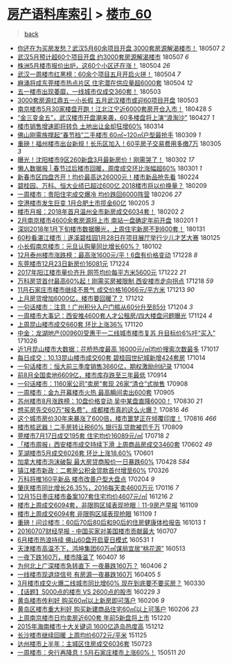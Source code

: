 [房产语料库索引](../../README.md)  > [楼市_60](楼市_60.md)
====
> [back](../README.md)

- [你还在为买房发愁？武汉5月60余项目开盘 3000套房源解渴楼市！](http://jkwz.applinzi.com/ittc/7100310854782419985.html#%E4%BD%A0%E8%BF%98%E5%9C%A8%E4%B8%BA%E4%B9%B0%E6%88%BF%E5%8F%91%E6%84%81%EF%BC%9F%E6%AD%A6%E6%B1%895%E6%9C%8860%E4%BD%99%E9%A1%B9%E7%9B%AE%E5%BC%80%E7%9B%98+3000%E5%A5%97%E6%88%BF%E6%BA%90%E8%A7%A3%E6%B8%B4%E6%A5%BC%E5%B8%82%EF%BC%81) 180507 *2* 
- [武汉5月预计超60个项目开盘 约3000套房源解渴楼市](http://jkwz.applinzi.com/ittc/7100294267958461446.html#%E6%AD%A6%E6%B1%895%E6%9C%88%E9%A2%84%E8%AE%A1%E8%B6%8560%E4%B8%AA%E9%A1%B9%E7%9B%AE%E5%BC%80%E7%9B%98+%E7%BA%A63000%E5%A5%97%E6%88%BF%E6%BA%90%E8%A7%A3%E6%B8%B4%E6%A5%BC%E5%B8%82) 180507 *6* 
- [株洲5月楼市报价出炉，这60个小区还在涨！](http://jkwz.applinzi.com/ittc/7099388012150653963.html#%E6%A0%AA%E6%B4%B25%E6%9C%88%E6%A5%BC%E5%B8%82%E6%8A%A5%E4%BB%B7%E5%87%BA%E7%82%89%EF%BC%8C%E8%BF%9960%E4%B8%AA%E5%B0%8F%E5%8C%BA%E8%BF%98%E5%9C%A8%E6%B6%A8%EF%BC%81) 180504 *26* 
- [武汉一周楼市红黑榜：60余个项目五月开启火拼！](http://jkwz.applinzi.com/ittc/7099195019087053840.html#%E6%AD%A6%E6%B1%89%E4%B8%80%E5%91%A8%E6%A5%BC%E5%B8%82%E7%BA%A2%E9%BB%91%E6%A6%9C%EF%BC%9A60%E4%BD%99%E4%B8%AA%E9%A1%B9%E7%9B%AE%E4%BA%94%E6%9C%88%E5%BC%80%E5%90%AF%E7%81%AB%E6%8B%BC%EF%BC%81) 180504 *7* 
- [麻涌将成东莞楼市热点片区 住宅潜在供应量超6000套](http://jkwz.applinzi.com/ittc/7099193803107992582.html#%E9%BA%BB%E6%B6%8C%E5%B0%86%E6%88%90%E4%B8%9C%E8%8E%9E%E6%A5%BC%E5%B8%82%E7%83%AD%E7%82%B9%E7%89%87%E5%8C%BA+%E4%BD%8F%E5%AE%85%E6%BD%9C%E5%9C%A8%E4%BE%9B%E5%BA%94%E9%87%8F%E8%B6%856000%E5%A5%97) 180504 *12* 
- [五一楼市出现萎靡，一线城市仅成交360套！](http://jkwz.applinzi.com/ittc/7098907194676478982.html#%E4%BA%94%E4%B8%80%E6%A5%BC%E5%B8%82%E5%87%BA%E7%8E%B0%E8%90%8E%E9%9D%A1%EF%BC%8C%E4%B8%80%E7%BA%BF%E5%9F%8E%E5%B8%82%E4%BB%85%E6%88%90%E4%BA%A4360%E5%A5%97%EF%BC%81) 180503  
- [3000套房源扛鼎五一小长假 五月武汉楼市或迎60项目开盘](http://jkwz.applinzi.com/ittc/7098821344181617681.html#3000%E5%A5%97%E6%88%BF%E6%BA%90%E6%89%9B%E9%BC%8E%E4%BA%94%E4%B8%80%E5%B0%8F%E9%95%BF%E5%81%87+%E4%BA%94%E6%9C%88%E6%AD%A6%E6%B1%89%E6%A5%BC%E5%B8%82%E6%88%96%E8%BF%8E60%E9%A1%B9%E7%9B%AE%E5%BC%80%E7%9B%98) 180503  
- [南京楼市5月30家楼盘开跑！江北江宁近6000套房开仓入市！](http://jkwz.applinzi.com/ittc/7097097836401525767.html#%E5%8D%97%E4%BA%AC%E6%A5%BC%E5%B8%825%E6%9C%8830%E5%AE%B6%E6%A5%BC%E7%9B%98%E5%BC%80%E8%B7%91%EF%BC%81%E6%B1%9F%E5%8C%97%E6%B1%9F%E5%AE%81%E8%BF%916000%E5%A5%97%E6%88%BF%E5%BC%80%E4%BB%93%E5%85%A5%E5%B8%82%EF%BC%81) 180428 *5* 
- [“金三变金五”，武汉楼市开盘潮来袭，60多楼盘将上演“浪淘沙”](http://jkwz.applinzi.com/ittc/7096738061201441809.html#%E2%80%9C%E9%87%91%E4%B8%89%E5%8F%98%E9%87%91%E4%BA%94%E2%80%9D%EF%BC%8C%E6%AD%A6%E6%B1%89%E6%A5%BC%E5%B8%82%E5%BC%80%E7%9B%98%E6%BD%AE%E6%9D%A5%E8%A2%AD%EF%BC%8C60%E5%A4%9A%E6%A5%BC%E7%9B%98%E5%B0%86%E4%B8%8A%E6%BC%94%E2%80%9C%E6%B5%AA%E6%B7%98%E6%B2%99%E2%80%9D) 180427 *1* 
- [楼市销售增速即将转负 土地出让金却狂增60%](http://jkwz.applinzi.com/ittc/7080459131834336266.html#%E6%A5%BC%E5%B8%82%E9%94%80%E5%94%AE%E5%A2%9E%E9%80%9F%E5%8D%B3%E5%B0%86%E8%BD%AC%E8%B4%9F+%E5%9C%9F%E5%9C%B0%E5%87%BA%E8%AE%A9%E9%87%91%E5%8D%B4%E7%8B%82%E5%A2%9E60%25) 180314  
- [佛山刚需族撑起“春节档”二手楼市 60㎡~120㎡户型最抢手](http://jkwz.applinzi.com/ittc/7078374811531478023.html#%E4%BD%9B%E5%B1%B1%E5%88%9A%E9%9C%80%E6%97%8F%E6%92%91%E8%B5%B7%E2%80%9C%E6%98%A5%E8%8A%82%E6%A1%A3%E2%80%9D%E4%BA%8C%E6%89%8B%E6%A5%BC%E5%B8%82+60%E3%8E%A1%7E120%E3%8E%A1%E6%88%B7%E5%9E%8B%E6%9C%80%E6%8A%A2%E6%89%8B) 180309 *1* 
- [重磅！福州楼市出台新规！长乐区加入！60平房子交易费用多缴7万](http://jkwz.applinzi.com/ittc/7077086647634363398.html#%E9%87%8D%E7%A3%85%EF%BC%81%E7%A6%8F%E5%B7%9E%E6%A5%BC%E5%B8%82%E5%87%BA%E5%8F%B0%E6%96%B0%E8%A7%84%EF%BC%81%E9%95%BF%E4%B9%90%E5%8C%BA%E5%8A%A0%E5%85%A5%EF%BC%8160%E5%B9%B3%E6%88%BF%E5%AD%90%E4%BA%A4%E6%98%93%E8%B4%B9%E7%94%A8%E5%A4%9A%E7%BC%B47%E4%B8%87) 180305 *3* 
- [曝光！沈阳楼市9区260新盘3月最新房价！刚需哭了！](http://jkwz.applinzi.com/ittc/7075801659647460359.html#%E6%9B%9D%E5%85%89%EF%BC%81%E6%B2%88%E9%98%B3%E6%A5%BC%E5%B8%829%E5%8C%BA260%E6%96%B0%E7%9B%983%E6%9C%88%E6%9C%80%E6%96%B0%E6%88%BF%E4%BB%B7%EF%BC%81%E5%88%9A%E9%9C%80%E5%93%AD%E4%BA%86%EF%BC%81) 180302 *17* 
- [懒人数据报 | 春节过后楼市回暖，周度成交环比涨幅超60%](http://jkwz.applinzi.com/ittc/7075576331297621009.html#%E6%87%92%E4%BA%BA%E6%95%B0%E6%8D%AE%E6%8A%A5+%7C+%E6%98%A5%E8%8A%82%E8%BF%87%E5%90%8E%E6%A5%BC%E5%B8%82%E5%9B%9E%E6%9A%96%EF%BC%8C%E5%91%A8%E5%BA%A6%E6%88%90%E4%BA%A4%E7%8E%AF%E6%AF%94%E6%B6%A8%E5%B9%85%E8%B6%8560%25) 180301 *1* 
- [新春市区四盘齐开！均价最高达26000元！楼市新品抢先看](http://jkwz.applinzi.com/ittc/7073684852304249867.html#%E6%96%B0%E6%98%A5%E5%B8%82%E5%8C%BA%E5%9B%9B%E7%9B%98%E9%BD%90%E5%BC%80%EF%BC%81%E5%9D%87%E4%BB%B7%E6%9C%80%E9%AB%98%E8%BE%BE26000%E5%85%83%EF%BC%81%E6%A5%BC%E5%B8%82%E6%96%B0%E5%93%81%E6%8A%A2%E5%85%88%E7%9C%8B) 180224  
- [碧桂园、万科、恒大业绩已超过600亿 2018楼市将以价换量？](http://jkwz.applinzi.com/ittc/7068132525572883466.html#%E7%A2%A7%E6%A1%82%E5%9B%AD%E3%80%81%E4%B8%87%E7%A7%91%E3%80%81%E6%81%92%E5%A4%A7%E4%B8%9A%E7%BB%A9%E5%B7%B2%E8%B6%85%E8%BF%87600%E4%BA%BF+2018%E6%A5%BC%E5%B8%82%E5%B0%86%E4%BB%A5%E4%BB%B7%E6%8D%A2%E9%87%8F%EF%BC%9F) 180209  
- [一周楼市：贵阳住宅成交爆冷 均价跌回6000阵营](http://jkwz.applinzi.com/ittc/7066913142901048336.html#%E4%B8%80%E5%91%A8%E6%A5%BC%E5%B8%82%EF%BC%9A%E8%B4%B5%E9%98%B3%E4%BD%8F%E5%AE%85%E6%88%90%E4%BA%A4%E7%88%86%E5%86%B7+%E5%9D%87%E4%BB%B7%E8%B7%8C%E5%9B%9E6000%E9%98%B5%E8%90%A5) 180206 *27* 
- [空港楼市发生巨变 1月合肥土市揽金60亿](http://jkwz.applinzi.com/ittc/7066546168836654087.html#%E7%A9%BA%E6%B8%AF%E6%A5%BC%E5%B8%82%E5%8F%91%E7%94%9F%E5%B7%A8%E5%8F%98+1%E6%9C%88%E5%90%88%E8%82%A5%E5%9C%9F%E5%B8%82%E6%8F%BD%E9%87%9160%E4%BA%BF) 180205 *3* 
- [楼市月报：2018年首月温州全市新房成交6034套！](http://jkwz.applinzi.com/ittc/7065512944576496647.html#%E6%A5%BC%E5%B8%82%E6%9C%88%E6%8A%A5%EF%BC%9A2018%E5%B9%B4%E9%A6%96%E6%9C%88%E6%B8%A9%E5%B7%9E%E5%85%A8%E5%B8%82%E6%96%B0%E6%88%BF%E6%88%90%E4%BA%A46034%E5%A5%97%EF%BC%81) 180202 *2* 
- [2月南京楼市4600余套房源将上市 南站一盘确定年前开盘](http://jkwz.applinzi.com/ittc/7065193024223446027.html#2%E6%9C%88%E5%8D%97%E4%BA%AC%E6%A5%BC%E5%B8%824600%E4%BD%99%E5%A5%97%E6%88%BF%E6%BA%90%E5%B0%86%E4%B8%8A%E5%B8%82+%E5%8D%97%E7%AB%99%E4%B8%80%E7%9B%98%E7%A1%AE%E5%AE%9A%E5%B9%B4%E5%89%8D%E5%BC%80%E7%9B%98) 180201 *1* 
- [深圳2018年1月下旬楼市数据曝光，上周住宅新房不到600套！](http://jkwz.applinzi.com/ittc/7064662839464035335.html#%E6%B7%B1%E5%9C%B32018%E5%B9%B41%E6%9C%88%E4%B8%8B%E6%97%AC%E6%A5%BC%E5%B8%82%E6%95%B0%E6%8D%AE%E6%9B%9D%E5%85%89%EF%BC%8C%E4%B8%8A%E5%91%A8%E4%BD%8F%E5%AE%85%E6%96%B0%E6%88%BF%E4%B8%8D%E5%88%B0600%E5%A5%97%EF%BC%81) 180131  
- [60秒看湛江楼市｜遂溪碧桂园1月28日在项目展厅举行少儿才艺大赛](http://jkwz.applinzi.com/ittc/7062551530983392267.html#60%E7%A7%92%E7%9C%8B%E6%B9%9B%E6%B1%9F%E6%A5%BC%E5%B8%82%EF%BD%9C%E9%81%82%E6%BA%AA%E7%A2%A7%E6%A1%82%E5%9B%AD1%E6%9C%8828%E6%97%A5%E5%9C%A8%E9%A1%B9%E7%9B%AE%E5%B1%95%E5%8E%85%E4%B8%BE%E8%A1%8C%E5%B0%91%E5%84%BF%E6%89%8D%E8%89%BA%E5%A4%A7%E8%B5%9B) 180125  
- [小长假南京楼市：元旦认购量同比增长60%？](http://jkwz.applinzi.com/ittc/7054022086903727111.html#%E5%B0%8F%E9%95%BF%E5%81%87%E5%8D%97%E4%BA%AC%E6%A5%BC%E5%B8%82%EF%BC%9A%E5%85%83%E6%97%A6%E8%AE%A4%E8%B4%AD%E9%87%8F%E5%90%8C%E6%AF%94%E5%A2%9E%E9%95%BF60%25%EF%BC%9F) 180102  
- [12月泰州楼市涨跌榜：最高涨1600元/平！6盘有价格变动](http://jkwz.applinzi.com/ittc/7052068224357630993.html#12%E6%9C%88%E6%B3%B0%E5%B7%9E%E6%A5%BC%E5%B8%82%E6%B6%A8%E8%B7%8C%E6%A6%9C%EF%BC%9A%E6%9C%80%E9%AB%98%E6%B6%A81600%E5%85%83%2F%E5%B9%B3%EF%BC%816%E7%9B%98%E6%9C%89%E4%BB%B7%E6%A0%BC%E5%8F%98%E5%8A%A8) 171228 *8* 
- [东莞楼市12月23日新房价16081元](http://jkwz.applinzi.com/ittc/7050772552585053200.html#%E4%B8%9C%E8%8E%9E%E6%A5%BC%E5%B8%8212%E6%9C%8823%E6%97%A5%E6%96%B0%E6%88%BF%E4%BB%B716081%E5%85%83) 171224  
- [2017年阳江楼市量价齐升 网签均价每平方米5600元](http://jkwz.applinzi.com/ittc/7049681880511677456.html#2017%E5%B9%B4%E9%98%B3%E6%B1%9F%E6%A5%BC%E5%B8%82%E9%87%8F%E4%BB%B7%E9%BD%90%E5%8D%87+%E7%BD%91%E7%AD%BE%E5%9D%87%E4%BB%B7%E6%AF%8F%E5%B9%B3%E6%96%B9%E7%B1%B35600%E5%85%83) 171222 *21* 
- [万科房贷首付最高60%起！刚需买房被限制 西安楼市走向拐点](http://jkwz.applinzi.com/ittc/7048409667221324817.html#%E4%B8%87%E7%A7%91%E6%88%BF%E8%B4%B7%E9%A6%96%E4%BB%98%E6%9C%80%E9%AB%9860%25%E8%B5%B7%EF%BC%81%E5%88%9A%E9%9C%80%E4%B9%B0%E6%88%BF%E8%A2%AB%E9%99%90%E5%88%B6+%E8%A5%BF%E5%AE%89%E6%A5%BC%E5%B8%82%E8%B5%B0%E5%90%91%E6%8B%90%E7%82%B9) 171218 *59* 
- [11月石家庄市楼市继续不景气 成交价格16066元/平方米](http://jkwz.applinzi.com/ittc/7046583336464548880.html#11%E6%9C%88%E7%9F%B3%E5%AE%B6%E5%BA%84%E5%B8%82%E6%A5%BC%E5%B8%82%E7%BB%A7%E7%BB%AD%E4%B8%8D%E6%99%AF%E6%B0%94+%E6%88%90%E4%BA%A4%E4%BB%B7%E6%A0%BC16066%E5%85%83%2F%E5%B9%B3%E6%96%B9%E7%B1%B3) 171213 *90* 
- [上月房贷增加6000亿，楼市要回暖了？](http://jkwz.applinzi.com/ittc/7046155648973145104.html#%E4%B8%8A%E6%9C%88%E6%88%BF%E8%B4%B7%E5%A2%9E%E5%8A%A06000%E4%BA%BF%EF%BC%8C%E6%A5%BC%E5%B8%82%E8%A6%81%E5%9B%9E%E6%9A%96%E4%BA%86%EF%BC%9F) 171212  
- [一句话楼市：注意！广州积分入户门槛从60分升至85分](http://jkwz.applinzi.com/ittc/7043207754364224529.html#%E4%B8%80%E5%8F%A5%E8%AF%9D%E6%A5%BC%E5%B8%82%EF%BC%9A%E6%B3%A8%E6%84%8F%EF%BC%81%E5%B9%BF%E5%B7%9E%E7%A7%AF%E5%88%86%E5%85%A5%E6%88%B7%E9%97%A8%E6%A7%9B%E4%BB%8E60%E5%88%86%E5%8D%87%E8%87%B385%E5%88%86) 171204 *3* 
- [一周楼市大事记：西安推4600套人才公租房/四大楼盘问题曝光](http://jkwz.applinzi.com/ittc/7039607459205874704.html#%E4%B8%80%E5%91%A8%E6%A5%BC%E5%B8%82%E5%A4%A7%E4%BA%8B%E8%AE%B0%EF%BC%9A%E8%A5%BF%E5%AE%89%E6%8E%A84600%E5%A5%97%E4%BA%BA%E6%89%8D%E5%85%AC%E7%A7%9F%E6%88%BF%2F%E5%9B%9B%E5%A4%A7%E6%A5%BC%E7%9B%98%E9%97%AE%E9%A2%98%E6%9B%9D%E5%85%89) 171124 *4* 
- [上周昆山楼市成交660套 环比上涨36%](http://jkwz.applinzi.com/ittc/7037972985036669969.html#%E4%B8%8A%E5%91%A8%E6%98%86%E5%B1%B1%E6%A5%BC%E5%B8%82%E6%88%90%E4%BA%A4660%E5%A5%97+%E7%8E%AF%E6%AF%94%E4%B8%8A%E6%B6%A836%25) 171120  
- [中金：龙湖地产(00960)受惠于一二线城市楼市复苏 升目标价6%吁“买入”](http://jkwz.applinzi.com/ittc/7028727572135937041.html#%E4%B8%AD%E9%87%91%EF%BC%9A%E9%BE%99%E6%B9%96%E5%9C%B0%E4%BA%A7%2800960%29%E5%8F%97%E6%83%A0%E4%BA%8E%E4%B8%80%E4%BA%8C%E7%BA%BF%E5%9F%8E%E5%B8%82%E6%A5%BC%E5%B8%82%E5%A4%8D%E8%8B%8F+%E5%8D%87%E7%9B%AE%E6%A0%87%E4%BB%B76%25%E5%90%81%E2%80%9C%E4%B9%B0%E5%85%A5%E2%80%9D) 171026  
- [近1月昆山楼市大数据：花桥热度最高 16000元/㎡均价搜索次数最多](http://jkwz.applinzi.com/ittc/7025447656648868881.html#%E8%BF%911%E6%9C%88%E6%98%86%E5%B1%B1%E6%A5%BC%E5%B8%82%E5%A4%A7%E6%95%B0%E6%8D%AE%EF%BC%9A%E8%8A%B1%E6%A1%A5%E7%83%AD%E5%BA%A6%E6%9C%80%E9%AB%98+16000%E5%85%83%2F%E3%8E%A1%E5%9D%87%E4%BB%B7%E6%90%9C%E7%B4%A2%E6%AC%A1%E6%95%B0%E6%9C%80%E5%A4%9A) 171017  
- [每日成交：10.13昆山楼市成交60套 碧桂园世纪城新增424套房](http://jkwz.applinzi.com/ittc/7024078764328354832.html#%E6%AF%8F%E6%97%A5%E6%88%90%E4%BA%A4%EF%BC%9A10.13%E6%98%86%E5%B1%B1%E6%A5%BC%E5%B8%82%E6%88%90%E4%BA%A460%E5%A5%97+%E7%A2%A7%E6%A1%82%E5%9B%AD%E4%B8%96%E7%BA%AA%E5%9F%8E%E6%96%B0%E5%A2%9E424%E5%A5%97%E6%88%BF) 171014  
- [一句话楼市：恒大前三季度销售3660亿，期权激励创纪录](http://jkwz.applinzi.com/ittc/7020538411641996305.html#%E4%B8%80%E5%8F%A5%E8%AF%9D%E6%A5%BC%E5%B8%82%EF%BC%9A%E6%81%92%E5%A4%A7%E5%89%8D%E4%B8%89%E5%AD%A3%E5%BA%A6%E9%94%80%E5%94%AE3660%E4%BA%BF%EF%BC%8C%E6%9C%9F%E6%9D%83%E6%BF%80%E5%8A%B1%E5%88%9B%E7%BA%AA%E5%BD%95) 171004  
- [前8月全国卖地6609亿，楼市库存跌至三年最低](http://jkwz.applinzi.com/ittc/7013171820709282833.html#%E5%89%8D8%E6%9C%88%E5%85%A8%E5%9B%BD%E5%8D%96%E5%9C%B06609%E4%BA%BF%EF%BC%8C%E6%A5%BC%E5%B8%82%E5%BA%93%E5%AD%98%E8%B7%8C%E8%87%B3%E4%B8%89%E5%B9%B4%E6%9C%80%E4%BD%8E) 170914  
- [一句话楼市：1160家公司“卖房”套现 26家“清仓”式抛售](http://jkwz.applinzi.com/ittc/7011006498631844625.html#%E4%B8%80%E5%8F%A5%E8%AF%9D%E6%A5%BC%E5%B8%82%EF%BC%9A1160%E5%AE%B6%E5%85%AC%E5%8F%B8%E2%80%9C%E5%8D%96%E6%88%BF%E2%80%9D%E5%A5%97%E7%8E%B0+26%E5%AE%B6%E2%80%9C%E6%B8%85%E4%BB%93%E2%80%9D%E5%BC%8F%E6%8A%9B%E5%94%AE) 170908  
- [一周楼市：金九开幕楼市火热 最高瞬间卖出600套](http://jkwz.applinzi.com/ittc/7009712602073269265.html#%E4%B8%80%E5%91%A8%E6%A5%BC%E5%B8%82%EF%BC%9A%E9%87%91%E4%B9%9D%E5%BC%80%E5%B9%95%E6%A5%BC%E5%B8%82%E7%81%AB%E7%83%AD+%E6%9C%80%E9%AB%98%E7%9E%AC%E9%97%B4%E5%8D%96%E5%87%BA600%E5%A5%97) 170905  
- [苏州楼市8月涨跌榜：10盘价格变动 吴中某盘直降6000！](http://jkwz.applinzi.com/ittc/7007601881780847632.html#%E8%8B%8F%E5%B7%9E%E6%A5%BC%E5%B8%828%E6%9C%88%E6%B6%A8%E8%B7%8C%E6%A6%9C%EF%BC%9A10%E7%9B%98%E4%BB%B7%E6%A0%BC%E5%8F%98%E5%8A%A8+%E5%90%B4%E4%B8%AD%E6%9F%90%E7%9B%98%E7%9B%B4%E9%99%8D6000%EF%BC%81) 170830 *21* 
- [想买房先交60万“报名费”，成都楼市真的这么火爆？](http://jkwz.applinzi.com/ittc/7002334944557532176.html#%E6%83%B3%E4%B9%B0%E6%88%BF%E5%85%88%E4%BA%A460%E4%B8%87%E2%80%9C%E6%8A%A5%E5%90%8D%E8%B4%B9%E2%80%9D%EF%BC%8C%E6%88%90%E9%83%BD%E6%A5%BC%E5%B8%82%E7%9C%9F%E7%9A%84%E8%BF%99%E4%B9%88%E7%81%AB%E7%88%86%EF%BC%9F) 170816 *46* 
- [这个城市房价30年来暴涨了600倍，楼市噩梦正在倾覆印度！](http://jkwz.applinzi.com/ittc/7002187982013203472.html#%E8%BF%99%E4%B8%AA%E5%9F%8E%E5%B8%82%E6%88%BF%E4%BB%B730%E5%B9%B4%E6%9D%A5%E6%9A%B4%E6%B6%A8%E4%BA%86600%E5%80%8D%EF%BC%8C%E6%A5%BC%E5%B8%82%E5%99%A9%E6%A2%A6%E6%AD%A3%E5%9C%A8%E5%80%BE%E8%A6%86%E5%8D%B0%E5%BA%A6%EF%BC%81) 170816 *466* 
- [楼市核武器！二手房转让税60% 银行乱贷款被罚千万](http://jkwz.applinzi.com/ittc/6999730750407312401.html#%E6%A5%BC%E5%B8%82%E6%A0%B8%E6%AD%A6%E5%99%A8%EF%BC%81%E4%BA%8C%E6%89%8B%E6%88%BF%E8%BD%AC%E8%AE%A9%E7%A8%8E60%25+%E9%93%B6%E8%A1%8C%E4%B9%B1%E8%B4%B7%E6%AC%BE%E8%A2%AB%E7%BD%9A%E5%8D%83%E4%B8%87) 170809  
- [莞楼市7月17日成交195套 住宅均价16089元/㎡](http://jkwz.applinzi.com/ittc/6991571217294033936.html#%E8%8E%9E%E6%A5%BC%E5%B8%827%E6%9C%8817%E6%97%A5%E6%88%90%E4%BA%A4195%E5%A5%97+%E4%BD%8F%E5%AE%85%E5%9D%87%E4%BB%B716089%E5%85%83%2F%E3%8E%A1) 170718 *2* 
- [「楼市周报」西安楼市成交持续下滑 上周商品房成交3460套](http://jkwz.applinzi.com/ittc/6974688633012356101.html#%E3%80%8C%E6%A5%BC%E5%B8%82%E5%91%A8%E6%8A%A5%E3%80%8D%E8%A5%BF%E5%AE%89%E6%A5%BC%E5%B8%82%E6%88%90%E4%BA%A4%E6%8C%81%E7%BB%AD%E4%B8%8B%E6%BB%91+%E4%B8%8A%E5%91%A8%E5%95%86%E5%93%81%E6%88%BF%E6%88%90%E4%BA%A43460%E5%A5%97) 170602 *49* 
- [芜湖楼市5月成交6026套 环比上涨18.60%](http://jkwz.applinzi.com/ittc/6974214360724407301.html#%E8%8A%9C%E6%B9%96%E6%A5%BC%E5%B8%825%E6%9C%88%E6%88%90%E4%BA%A46026%E5%A5%97+%E7%8E%AF%E6%AF%94%E4%B8%8A%E6%B6%A818.60%25) 170601  
- [加拿大楼市泡沫破裂 最大房贷商股价一日暴跌60%](http://jkwz.applinzi.com/ittc/6961502105654264836.html#%E5%8A%A0%E6%8B%BF%E5%A4%A7%E6%A5%BC%E5%B8%82%E6%B3%A1%E6%B2%AB%E7%A0%B4%E8%A3%82+%E6%9C%80%E5%A4%A7%E6%88%BF%E8%B4%B7%E5%95%86%E8%82%A1%E4%BB%B7%E4%B8%80%E6%97%A5%E6%9A%B4%E8%B7%8C60%25) 170428 *584* 
- [镇江楼市新政：二套房公积金贷款首付增至60%](http://jkwz.applinzi.com/ittc/6949257919244796932.html#%E9%95%87%E6%B1%9F%E6%A5%BC%E5%B8%82%E6%96%B0%E6%94%BF%EF%BC%9A%E4%BA%8C%E5%A5%97%E6%88%BF%E5%85%AC%E7%A7%AF%E9%87%91%E8%B4%B7%E6%AC%BE%E9%A6%96%E4%BB%98%E5%A2%9E%E8%87%B360%25) 170326  
- [万科将推160平新品 楼市改善户型大盘点](http://jkwz.applinzi.com/ittc/6930838984686306308.html#%E4%B8%87%E7%A7%91%E5%B0%86%E6%8E%A8160%E5%B9%B3%E6%96%B0%E5%93%81+%E6%A5%BC%E5%B8%82%E6%94%B9%E5%96%84%E6%88%B7%E5%9E%8B%E5%A4%A7%E7%9B%98%E7%82%B9) 170204 *9* 
- [肇庆楼市同比增长26.35%，2016每天卖4600万元](http://jkwz.applinzi.com/ittc/6923804226143912964.html#%E8%82%87%E5%BA%86%E6%A5%BC%E5%B8%82%E5%90%8C%E6%AF%94%E5%A2%9E%E9%95%BF26.35%25%EF%BC%8C2016%E6%AF%8F%E5%A4%A9%E5%8D%964600%E4%B8%87%E5%85%83) 170116 *7* 
- [12月15日枣庄楼市备案107套住宅均价4607元/㎡](http://jkwz.applinzi.com/ittc/6912195640506713093.html#12%E6%9C%8815%E6%97%A5%E6%9E%A3%E5%BA%84%E6%A5%BC%E5%B8%82%E5%A4%87%E6%A1%88107%E5%A5%97%E4%BD%8F%E5%AE%85%E5%9D%87%E4%BB%B74607%E5%85%83%2F%E3%8E%A1) 161216 *2* 
- [楼市上周成交6094套，非限购区域表现抢眼｜11-9房产早报](http://jkwz.applinzi.com/ittc/6898412300179866629.html#%E6%A5%BC%E5%B8%82%E4%B8%8A%E5%91%A8%E6%88%90%E4%BA%A46094%E5%A5%97%EF%BC%8C%E9%9D%9E%E9%99%90%E8%B4%AD%E5%8C%BA%E5%9F%9F%E8%A1%A8%E7%8E%B0%E6%8A%A2%E7%9C%BC%EF%BD%9C11-9%E6%88%BF%E4%BA%A7%E6%97%A9%E6%8A%A5) 161109  
- [楼市上周成交6094套 非限购区域表现抢眼](http://jkwz.applinzi.com/ittc/6898359834566460420.html#%E6%A5%BC%E5%B8%82%E4%B8%8A%E5%91%A8%E6%88%90%E4%BA%A46094%E5%A5%97+%E9%9D%9E%E9%99%90%E8%B4%AD%E5%8C%BA%E5%9F%9F%E8%A1%A8%E7%8E%B0%E6%8A%A2%E7%9C%BC) 161109 *1* 
- [重磅！问诊楼市：60后70后80后和90后的住房健康体检报告](http://jkwz.applinzi.com/ittc/6888545042439865348.html#%E9%87%8D%E7%A3%85%EF%BC%81%E9%97%AE%E8%AF%8A%E6%A5%BC%E5%B8%82%EF%BC%9A60%E5%90%8E70%E5%90%8E80%E5%90%8E%E5%92%8C90%E5%90%8E%E7%9A%84%E4%BD%8F%E6%88%BF%E5%81%A5%E5%BA%B7%E4%BD%93%E6%A3%80%E6%8A%A5%E5%91%8A) 161013 *1* 
- [20160707财经早报 - 中国买家对美国楼市贡献最大](http://jkwz.applinzi.com/ittc/6852058368008782852.html#20160707%E8%B4%A2%E7%BB%8F%E6%97%A9%E6%8A%A5+-+%E4%B8%AD%E5%9B%BD%E4%B9%B0%E5%AE%B6%E5%AF%B9%E7%BE%8E%E5%9B%BD%E6%A5%BC%E5%B8%82%E8%B4%A1%E7%8C%AE%E6%9C%80%E5%A4%A7) 160707  
- [6月楼市热浪持续 佛山60盘开启夏日模式](http://jkwz.applinzi.com/ittc/6838436222305043460.html#6%E6%9C%88%E6%A5%BC%E5%B8%82%E7%83%AD%E6%B5%AA%E6%8C%81%E7%BB%AD+%E4%BD%9B%E5%B1%B160%E7%9B%98%E5%BC%80%E5%90%AF%E5%A4%8F%E6%97%A5%E6%A8%A1%E5%BC%8F) 160531 *1* 
- [天津楼市高温不下，鸿坤集团60万㎡谋局宜居“桃花源”](http://jkwz.applinzi.com/ittc/6831645764518151173.html#%E5%A4%A9%E6%B4%A5%E6%A5%BC%E5%B8%82%E9%AB%98%E6%B8%A9%E4%B8%8D%E4%B8%8B%EF%BC%8C%E9%B8%BF%E5%9D%A4%E9%9B%86%E5%9B%A260%E4%B8%87%E3%8E%A1%E8%B0%8B%E5%B1%80%E5%AE%9C%E5%B1%85%E2%80%9C%E6%A1%83%E8%8A%B1%E6%BA%90%E2%80%9D) 160513  
- [一夜下跌160万，楼市降温了](http://jkwz.applinzi.com/ittc/6818297871803614212.html#%E4%B8%80%E5%A4%9C%E4%B8%8B%E8%B7%8C160%E4%B8%87%EF%BC%8C%E6%A5%BC%E5%B8%82%E9%99%8D%E6%B8%A9%E4%BA%86) 160407 *16* 
- [为何北上广深楼市急转直下 一夜暴跌160万？](http://jkwz.applinzi.com/ittc/6818001977480840196.html#%E4%B8%BA%E4%BD%95%E5%8C%97%E4%B8%8A%E5%B9%BF%E6%B7%B1%E6%A5%BC%E5%B8%82%E6%80%A5%E8%BD%AC%E7%9B%B4%E4%B8%8B+%E4%B8%80%E5%A4%9C%E6%9A%B4%E8%B7%8C160%E4%B8%87%EF%BC%9F) 160406 *2* 
- [一线楼市现退烧信号 有房源一夜暴跌160万](http://jkwz.applinzi.com/ittc/6817542513539679236.html#%E4%B8%80%E7%BA%BF%E6%A5%BC%E5%B8%82%E7%8E%B0%E9%80%80%E7%83%A7%E4%BF%A1%E5%8F%B7+%E6%9C%89%E6%88%BF%E6%BA%90%E4%B8%80%E5%A4%9C%E6%9A%B4%E8%B7%8C160%E4%B8%87) 160405 *5* 
- [3月楼市成交火爆二线城市同比增60% 现在到底要不要买房？](http://jkwz.applinzi.com/ittc/6815441557469529092.html#3%E6%9C%88%E6%A5%BC%E5%B8%82%E6%88%90%E4%BA%A4%E7%81%AB%E7%88%86%E4%BA%8C%E7%BA%BF%E5%9F%8E%E5%B8%82%E5%90%8C%E6%AF%94%E5%A2%9E60%25+%E7%8E%B0%E5%9C%A8%E5%88%B0%E5%BA%95%E8%A6%81%E4%B8%8D%E8%A6%81%E4%B9%B0%E6%88%BF%EF%BC%9F) 160330  
- [【话题】5000点的楼市 VS 2600点的股市](http://jkwz.applinzi.com/ittc/6804326483212370949.html#%E3%80%90%E8%AF%9D%E9%A2%98%E3%80%915000%E7%82%B9%E7%9A%84%E6%A5%BC%E5%B8%82+VS+2600%E7%82%B9%E7%9A%84%E8%82%A1%E5%B8%82) 160229 *3* 
- [黄岛楼市传利好 购买60㎡以上新房即可落户](http://jkwz.applinzi.com/ittc/6795633322214556676.html#%E9%BB%84%E5%B2%9B%E6%A5%BC%E5%B8%82%E4%BC%A0%E5%88%A9%E5%A5%BD+%E8%B4%AD%E4%B9%B060%E3%8E%A1%E4%BB%A5%E4%B8%8A%E6%96%B0%E6%88%BF%E5%8D%B3%E5%8F%AF%E8%90%BD%E6%88%B7) 160206 *9* 
- [黄岛区楼市重大利好   购买新建商品住宅60㎡以上可落户](http://jkwz.applinzi.com/ittc/6795605136785277957.html#%E9%BB%84%E5%B2%9B%E5%8C%BA%E6%A5%BC%E5%B8%82%E9%87%8D%E5%A4%A7%E5%88%A9%E5%A5%BD+++%E8%B4%AD%E4%B9%B0%E6%96%B0%E5%BB%BA%E5%95%86%E5%93%81%E4%BD%8F%E5%AE%8560%E3%8E%A1%E4%BB%A5%E4%B8%8A%E5%8F%AF%E8%90%BD%E6%88%B7) 160206 *23* 
- [上周南京楼市日均卖房近600套 年前5新盘将上市](http://jkwz.applinzi.com/ittc/6777996921096635396.html#%E4%B8%8A%E5%91%A8%E5%8D%97%E4%BA%AC%E6%A5%BC%E5%B8%82%E6%97%A5%E5%9D%87%E5%8D%96%E6%88%BF%E8%BF%91600%E5%A5%97+%E5%B9%B4%E5%89%8D5%E6%96%B0%E7%9B%98%E5%B0%86%E4%B8%8A%E5%B8%82) 151220  
- [2015年海南楼市十大关键词 1600亿造岛热度高](http://jkwz.applinzi.com/ittc/6774863603446580228.html#2015%E5%B9%B4%E6%B5%B7%E5%8D%97%E6%A5%BC%E5%B8%82%E5%8D%81%E5%A4%A7%E5%85%B3%E9%94%AE%E8%AF%8D+1600%E4%BA%BF%E9%80%A0%E5%B2%9B%E7%83%AD%E5%BA%A6%E9%AB%98) 151212  
- [长沙楼市继续回暖 上周均价6072元/平米](http://jkwz.applinzi.com/ittc/6768642233788269573.html#%E9%95%BF%E6%B2%99%E6%A5%BC%E5%B8%82%E7%BB%A7%E7%BB%AD%E5%9B%9E%E6%9A%96+%E4%B8%8A%E5%91%A8%E5%9D%87%E4%BB%B76072%E5%85%83%2F%E5%B9%B3%E7%B1%B3) 151125  
- [达州楼市上半年：主城区住房成交6036套](http://jkwz.applinzi.com/ittc/547650615226470918.html#%E8%BE%BE%E5%B7%9E%E6%A5%BC%E5%B8%82%E4%B8%8A%E5%8D%8A%E5%B9%B4%EF%BC%9A%E4%B8%BB%E5%9F%8E%E5%8C%BA%E4%BD%8F%E6%88%BF%E6%88%90%E4%BA%A46036%E5%A5%97) 150723  
- [一周楼市：央行再降息！5月石家庄楼市上涨60%！](http://jkwz.applinzi.com/ittc/547650611412302776.html#%E4%B8%80%E5%91%A8%E6%A5%BC%E5%B8%82%EF%BC%9A%E5%A4%AE%E8%A1%8C%E5%86%8D%E9%99%8D%E6%81%AF%EF%BC%815%E6%9C%88%E7%9F%B3%E5%AE%B6%E5%BA%84%E6%A5%BC%E5%B8%82%E4%B8%8A%E6%B6%A860%25%EF%BC%81) 150511 *20* 

